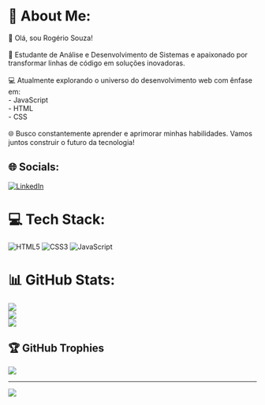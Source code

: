 # 💫 About Me:
👋 Olá, sou Rogério Souza!<br><br>🚀 Estudante de Análise e Desenvolvimento de Sistemas e apaixonado por transformar linhas de código em soluções inovadoras.<br><br>💻 Atualmente explorando o universo do desenvolvimento web com ênfase em:<br>   - JavaScript<br>   - HTML<br>   - CSS<br><br>🌐 Busco constantemente aprender e aprimorar minhas habilidades. Vamos juntos construir o futuro da tecnologia!<br>


## 🌐 Socials:
[![LinkedIn](https://img.shields.io/badge/LinkedIn-%230077B5.svg?logo=linkedin&logoColor=white)](https://linkedin.com/in/rogeriosouzadev) 

# 💻 Tech Stack:
![HTML5](https://img.shields.io/badge/html5-%23E34F26.svg?style=for-the-badge&logo=html5&logoColor=white) ![CSS3](https://img.shields.io/badge/css3-%231572B6.svg?style=for-the-badge&logo=css3&logoColor=white) ![JavaScript](https://img.shields.io/badge/javascript-%23323330.svg?style=for-the-badge&logo=javascript&logoColor=%23F7DF1E)
# 📊 GitHub Stats:
![](https://github-readme-stats.vercel.app/api?username=RogerioSouzaDev&theme=radical&hide_border=false&include_all_commits=false&count_private=false)<br/>
![](https://github-readme-streak-stats.herokuapp.com/?user=RogerioSouzaDev&theme=radical&hide_border=false)<br/>
![](https://github-readme-stats.vercel.app/api/top-langs/?username=RogerioSouzaDev&theme=radical&hide_border=false&include_all_commits=false&count_private=false&layout=compact)

## 🏆 GitHub Trophies
![](https://github-profile-trophy.vercel.app/?username=RogerioSouzaDev&theme=radical&no-frame=true&no-bg=false&margin-w=4)

---
[![](https://visitcount.itsvg.in/api?id=RogerioSouzaDev&icon=5&color=6)](https://visitcount.itsvg.in)

<!-- Proudly created with GPRM ( https://gprm.itsvg.in ) -->
